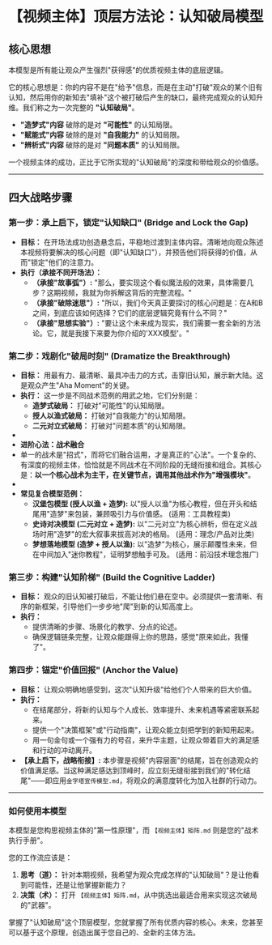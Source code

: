 # 【视频主体】顶层方法论：认知破局模型

## 核心思想

本模型是所有能让观众产生强烈"获得感"的优质视频主体的底层逻辑。

它的核心思想是：你的内容不是在"给予"信息，而是在主动"打破"观众的某个旧有认知，然后用你的新知去"填补"这个被打破后产生的缺口，最终完成观众的认知升维。我们称之为一次完整的 **"认知破局"**。

*   **"造梦式"内容** 破除的是对 **"可能性"** 的认知局限。
*   **"赋能式"内容** 破除的是对 **"自我能力"** 的认知局限。
*   **"辨析式"内容** 破除的是对 **"问题本质"** 的认知局限。

一个视频主体的成功，正比于它所实现的"认知破局"的深度和带给观众的价值感。

---

## 四大战略步骤

### **第一步：承上启下，锁定"认知缺口" (Bridge and Lock the Gap)**

-   **目标：** 在开场法成功创造悬念后，平稳地过渡到主体内容。清晰地向观众陈述本视频将要解决的核心问题（即"认知缺口"），并预告他们将获得的价值，从而"锁定"他们的注意力。
-   **执行（承接不同开场法）：**
    -   **（承接"故事弧"）:** "那么，要实现这个看似魔法般的效果，具体需要几步？这期视频，我就为你拆解这背后的完整流程。"
    -   **（承接"破除迷思"）:** "所以，我们今天真正要探讨的核心问题是：在A和B之间，到底应该如何选择？它们的底层逻辑究竟有什么不同？"
    -   **（承接"思想实验"）:** "要让这个未来成为现实，我们需要一套全新的方法论。它，就是我接下来要为你介绍的'XXX模型'。"

### **第二步：戏剧化"破局时刻" (Dramatize the Breakthrough)**

-   **目标：** 用最有力、最清晰、最具冲击力的方式，击穿旧认知，展示新大陆。这是观众产生"Aha Moment"的关键。
-   **执行：** 这一步是不同战术范例的用武之地，它们分别是：
    -   **造梦式破局：** 打破对"可能性"的认知局限。
    -   **授人以渔式破局：** 打破对"自我能力"的认知局限。
    -   **二元对立式破局：** 打破对"问题本质"的认知局限。
-
-   **进阶心法：战术融合**
-   单一的战术是"招式"，而将它们融合运用，才是真正的"心法"。一个复杂的、有深度的视频主体，恰恰就是不同战术在不同阶段的无缝衔接和组合。其核心是：**以一个核心战术为主干，在关键节点，调用其他战术作为"增强模块"**。
-
-   **常见复合模型范例：**
    -   **汉堡包模型 (授人以渔 + 造梦):** 以"授人以渔"为核心教程，但在开头和结尾用"造梦"来包装，兼顾吸引力与价值感。 (适用：工具教程类)
    -   **史诗对决模型 (二元对立 + 造梦):** 以"二元对立"为核心辨析，但在定义战场时用"造梦"的宏大叙事来拔高对决的格局。 (适用：理念/产品对比类)
    -   **梦想落地模型 (造梦 + 授人以渔):** 以"造梦"为核心，展示颠覆性未来，但在中间加入"迷你教程"，证明梦想触手可及。 (适用：前沿技术理念推广)

### **第三步：构建"认知阶梯" (Build the Cognitive Ladder)**

-   **目标：** 观众的旧认知被打破后，不能让他们悬在空中。必须提供一套清晰、有序的新框架，引导他们一步步地"爬"到新的认知高度上。
-   **执行：**
    -   提供清晰的步骤、场景化的教学、分点的论述。
    -   确保逻辑链条完整，让观众能跟得上你的思路，感觉"原来如此，我懂了"。

### **第四步：锚定"价值回报" (Anchor the Value)**

-   **目标：** 让观众明确地感受到，这次"认知升级"给他们个人带来的巨大价值。
-   **执行：**
    -   在结尾部分，将新的认知与个人成长、效率提升、未来机遇等紧密联系起来。
    -   提供一个"决策框架"或"行动指南"，让观众能立刻把学到的新知用起来。
    -   用一句金句或一个强有力的号召，来升华主题，让观众带着巨大的满足感和行动的冲动离开。
-   **【承上启下，战略衔接】:** 本步骤是视频"内容层面"的结尾，旨在创造观众的价值满足感。当这种满足感达到顶峰时，应立刻无缝衔接到我们的"转化结尾"——即应用`金字塔宣传模型.md`，将观众的满意度转化为加入社群的行动力。

---

### **如何使用本模型** 

本模型是您构思视频主体的"第一性原理"，而 `【视频主体】矩阵.md` 则是您的"战术执行手册"。

您的工作流应该是：

1.  **思考（道）：** 针对本期视频，我希望为观众完成怎样的"认知破局"？是让他看到可能性，还是让他掌握新能力？
2.  **决策（术）：** 打开 `【视频主体】矩阵.md`，从中挑选出最适合用来实现这次破局的"武器"。

掌握了"认知破局"这个顶层模型，您就掌握了所有优质内容的核心。未来，您甚至可以基于这个原理，创造出属于您自己的、全新的主体方法。
